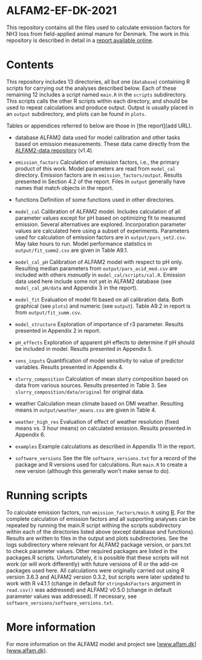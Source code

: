 # ALFAM2-EF-DK-2021
This repository contains all the files used to calculate emission factors for NH3 loss from field-applied animal manure for Denmark.
The work in this repository is described in detail in a [report available online](<add URL when available>).

# Contents
This repository includes 13 directories, all but one (`database`) containing R scripts for carrying out the analyses described below.
Each of these remaining 12 includes a script named `main.R` in the `scripts` subdirectory.
This scripts calls the other R scripts within each directory, and should be used to repeat calculations and produce output.
Output is usually placed in an `output` subdirectory, and plots can be found in `plots`.

Tables or appendices referred to below are those in [the report](add URL).

* database
ALFAM2 data used for model calibration and other tasks based on emission measurements.
These data came directly from the [ALFAM2-data repository](https://github.com/sashahafner/ALFAM2-data) (v1.4).

* `emission_factors`
Calculation of emission factors, i.e., the primary product of this work.
Model parameters are read from `model_cal` directory.
Emission factors are in `emission_factors/output`.
Results presented in Section 4.2 of the report.
Files in `output` generally have names that match objects in the report.

* functions
Definition of some functions used in other directories.

* `model_cal`
Calibration of ALFAM2 model.
Includes calculation of all parameter values except for pH based on optimizing fit to measured emission.
Several alternatives are explored.
Incorporation parameter values are calculated here using a subset of experiments.
Parameters used for calculation of emission factors are in `output/pars_set2.csv`.
May take hours to run.
Model performance statistics in `output/fit_summ2.csv` are given in Table A9.1.

* `model_cal_pH`
Calibration of ALFAM2 model with respect to pH only.
Resulting median parameters from `output/pars_acid_med.csv` are included with others *manually* in `model_cal/scripts/cal.R`.
Emission data used here include some not yet in ALFAM2 database (see `model_cal_pH/data` and Appendix 3 in the report).

* `model_fit`
Evaluation of model fit based on all calibration data.
Both graphical (see `plots`) and numeric (see `output`).
Table A9.2 in report is from `output/fit_summ.csv`.

* `model_structure`
Exploration of importance of r3 parameter.
Results presented in Appendix 2 in report.

* `pH_effects`
Exploration of apparent pH effects to determine if pH should be included in model.
Results presented in Appendix 5.

* `sens_inputs`
Quantification of model sensitivity to value of predictor variables.
Results presented in Appendix 4.

* `slurry_composition`
Calculation of mean slurry composition based on data from various sources.
Results presented in Table 3.
See `slurry_composition/data/original` for original data.

* weather
Calculation mean climate based on DMI weather.
Resulting means in `output/weather_means.csv` are given in Table 4.

* `weather_high_res`
Evaluation of effect of weather resolution (fixed means vs. 3 hour means) on calculated emission.
Results presented in Appendix 6.

* `examples`
Example calculations as described in Appendix 11 in the report.

* `software_versions`
See the file `software_versions.txt` for a record of the package and R versions used for calculations.
Run `main.R` to create a new version (although this generally won't make sense to do).

# Running scripts
To calculate emission factors, run `emission_factors/main.R` using [R](https://www.r-project.org/). 
For the complete calculation of emission factors and all supporting analyses can be repeated by running the main.R script withing the scripts subdirectory within each of the directories listed above (except database and functions). 
Results are written to files in the output and plots subdirectories.
See the logs subdirectory where relevant for ALFAM2 package version, or pars.txt to check parameter values.
Other required packages are listed in the packages.R scripts.
Unfortunately, it is possible that these scripts will not work (or will work differently) with future versions of R or the add-on packages used here.
All calculations were originally carried out using R version 3.6.3 and ALFAM2 version 0.3.2, but scripts were later updated to work with R v4.1.1 (change in default for `stringsAsFactors` argument in `read.csv()` was addressed) and ALFAM2 v0.5.0 (change in default parameter values was addressed).
If necessary, see `software_versions/software_versions.txt`.


# More information
For more information on the ALFAM2 model and project see [www.alfam.dk](www.alfam.dk).
